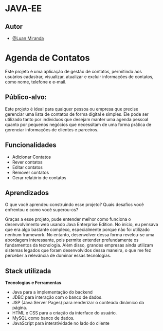 # JAVA-EE

## Autor

- [@Luan Miranda](https://github.com/Nemoske)


# Agenda de Contatos

Este projeto é uma aplicação de gestão de contatos, permitindo aos usuários cadastrar, visualizar, atualizar e excluir informações de contatos, como nome, telefone e e-mail. 

## Público-alvo:
Este projeto é ideal para qualquer pessoa ou empresa que precise gerenciar uma lista de contatos de forma digital e simples. Ele pode ser utilizado tanto por indivíduos que desejam manter uma agenda pessoal quanto por pequenos negócios que necessitam de uma forma prática de gerenciar informações de clientes e parceiros.
## Funcionalidades

- Adicionar Contatos
- Rever contatos
- Editar contatos
- Remover contatos
- Gerar relatório de contatos

## Aprendizados

O que você aprendeu construindo esse projeto? Quais desafios você enfrentou e como você superou-os?

Graças a esse projeto, pude entender melhor como funciona o desenvolvimento web usando Java Enterprise Edition. No início, eu pensava que era algo bastante complexo, especialmente porque não foi utilizado nenhum framework. No entanto, desenvolver dessa forma revelou-se uma abordagem interessante, pois permite entender profundamente os fundamentos da tecnologia. Além disso, grandes empresas ainda utilizam sistemas legados que foram desenvolvidos dessa maneira, o que me fez perceber a relevância de dominar essas tecnologias.


## Stack utilizada

**Tecnologias e Ferramentas**

- Java para a implementação do backend
- JDBC para interação com o banco de dados.
- JSP (Java Server Pages) para renderizar o conteúdo dinâmico da página.
- HTML e CSS para a criação da interface do usuário.
- MySQL como banco de dados.
- JavaScript para interatividade no lado do cliente
